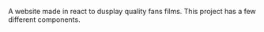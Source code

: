 A website made in react to dusplay quality fans films. This project has a few different components.

